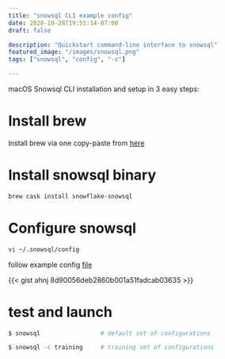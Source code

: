```yaml
---
title: "snowsql CLI example config"
date: 2020-10-28T19:55:14-07:00
draft: false

description: "Quickstart command-line interface to snowsql"
featured_image: "/images/snowsql.png"
tags: ["snowsql", "config", "-c"]

---
```


macOS Snowsql CLI installation and setup in 3 easy steps:

# Install brew

Install brew via one copy-paste from [here](https://brew.sh/)

# Install snowsql binary 

```bash
brew cask install snowflake-snowsql
```

# Configure snowsql

```bash
vi ~/.snowsql/config
```

follow example config [file](https://gist.github.com/ahnj/8d90056deb2860b001a51fadcab03635)

{{< gist ahnj 8d90056deb2860b001a51fadcab03635 >}}

# test and launch

```bash
$ snowsql                 # default set of configurations

$ snowsql -c training     # training set of configurations
```
